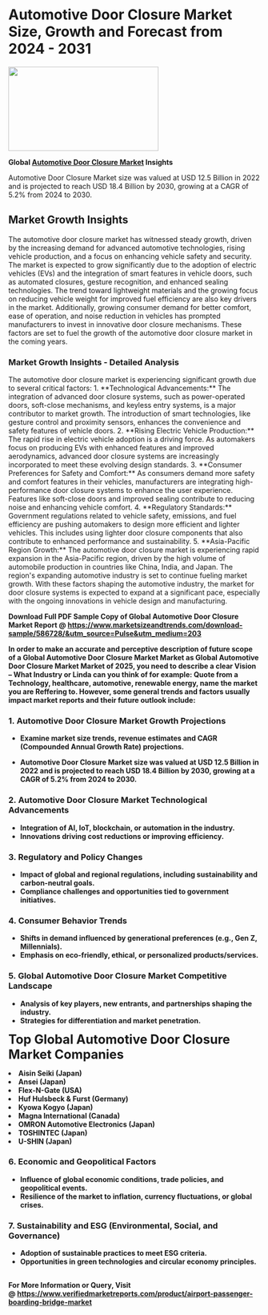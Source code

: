 <H1>Automotive Door Closure Market Size, Growth and Forecast from 2024 - 2031</H1><img class="aligncenter size-medium wp-image-584254" src="https://thirdeyenews.in/wp-content/uploads/2024/09/Global-Market-Research-300x168.jpeg" alt="" width="300" height="168" /><p><strong>Global&nbsp;<a href="https://www.marketsizeandtrends.com/download-sample/586728/&amp;utm_source=Pulse&amp;utm_medium=203">Automotive Door Closure Market</a> Insights</strong></p><p>Automotive Door Closure Market size was valued at USD 12.5 Billion in 2022 and is projected to reach USD 18.4 Billion by 2030, growing at a CAGR of 5.2% from 2024 to 2030.</p><p><h2>Market Growth Insights</h2> The automotive door closure market has witnessed steady growth, driven by the increasing demand for advanced automotive technologies, rising vehicle production, and a focus on enhancing vehicle safety and security. The market is expected to grow significantly due to the adoption of electric vehicles (EVs) and the integration of smart features in vehicle doors, such as automated closures, gesture recognition, and enhanced sealing technologies. The trend toward lightweight materials and the growing focus on reducing vehicle weight for improved fuel efficiency are also key drivers in the market. Additionally, growing consumer demand for better comfort, ease of operation, and noise reduction in vehicles has prompted manufacturers to invest in innovative door closure mechanisms. These factors are set to fuel the growth of the automotive door closure market in the coming years. <p><strong></strong></p> <h3>Market Growth Insights - Detailed Analysis</h3> The automotive door closure market is experiencing significant growth due to several critical factors: 1. **Technological Advancements:** The integration of advanced door closure systems, such as power-operated doors, soft-close mechanisms, and keyless entry systems, is a major contributor to market growth. The introduction of smart technologies, like gesture control and proximity sensors, enhances the convenience and safety features of vehicle doors. 2. **Rising Electric Vehicle Production:** The rapid rise in electric vehicle adoption is a driving force. As automakers focus on producing EVs with enhanced features and improved aerodynamics, advanced door closure systems are increasingly incorporated to meet these evolving design standards. 3. **Consumer Preferences for Safety and Comfort:** As consumers demand more safety and comfort features in their vehicles, manufacturers are integrating high-performance door closure systems to enhance the user experience. Features like soft-close doors and improved sealing contribute to reducing noise and enhancing vehicle comfort. 4. **Regulatory Standards:** Government regulations related to vehicle safety, emissions, and fuel efficiency are pushing automakers to design more efficient and lighter vehicles. This includes using lighter door closure components that also contribute to enhanced performance and sustainability. 5. **Asia-Pacific Region Growth:** The automotive door closure market is experiencing rapid expansion in the Asia-Pacific region, driven by the high volume of automobile production in countries like China, India, and Japan. The region's expanding automotive industry is set to continue fueling market growth. With these factors shaping the automotive industry, the market for door closure systems is expected to expand at a significant pace, especially with the ongoing innovations in vehicle design and manufacturing. <p><strong></p><p><span class=""><strong>Download Full PDF Sample Copy of Global Automotive Door Closure Market Report</strong> @ <a href="https://www.marketsizeandtrends.com/download-sample/586728/&amp;utm_source=Pulse&amp;utm_medium=203" target="_blank">https://www.marketsizeandtrends.com/download-sample/586728/&amp;utm_source=Pulse&amp;utm_medium=203</a></span></p><p>In order to make an accurate and perceptive description of future scope of a Global&nbsp;Automotive Door Closure Market Market as Global&nbsp;Automotive Door Closure Market Market of 2025, you need to describe a clear Vision &ndash; What Industry or Linda can you think of for example: Quote from a Technology, healthcare, automotive, renewable energy, name the market you are Reffering to. However, some general trends and factors usually impact market reports and their future outlook include:</p><h3>1.&nbsp;<strong>Automotive Door Closure Market Growth Projections</strong></h3><ul><li>Examine market size trends, revenue estimates and CAGR (Compounded Annual Growth Rate) projections.</li><li><p>Automotive Door Closure Market size was valued at USD 12.5 Billion in 2022 and is projected to reach USD 18.4 Billion by 2030, growing at a CAGR of 5.2% from 2024 to 2030.</p></li></ul><h3>2.&nbsp;<strong>Automotive Door Closure Market Technological Advancements</strong></h3><ul><li>Integration of AI, IoT, blockchain, or automation in the industry.</li><li>Innovations driving cost reductions or improving efficiency.</li></ul><h3>3.&nbsp;<strong>Regulatory and Policy Changes</strong></h3><ul><li>Impact of global and regional regulations, including sustainability and carbon-neutral goals.</li><li>Compliance challenges and opportunities tied to government initiatives.</li></ul><h3>4.&nbsp;<strong>Consumer Behavior Trends</strong></h3><ul><li>Shifts in demand influenced by generational preferences (e.g., Gen Z, Millennials).</li><li>Emphasis on eco-friendly, ethical, or personalized products/services.</li></ul><h3>5.&nbsp;<strong>Global Automotive Door Closure Market Competitive Landscape</strong></h3><ul><li>Analysis of key players, new entrants, and partnerships shaping the industry.</li><li>Strategies for differentiation and market penetration.</li></ul><p data-pm-slice="1 1 []"><span style="color: inherit; font-family: inherit; font-size: 25px;">Top Global Automotive Door Closure Market Companies</span></p><div class="" data-test-id=""><p><li>Aisin Seiki (Japan)</li><li> Ansei (Japan)</li><li> Flex-N-Gate (USA)</li><li> Huf Hulsbeck & Furst (Germany)</li><li> Kyowa Kogyo (Japan)</li><li> Magna International (Canada)</li><li> OMRON Automotive Electronics (Japan)</li><li> TOSHINTEC (Japan)</li><li> U-SHIN (Japan)</li></p></div><h3>6.&nbsp;<strong>Economic and Geopolitical Factors</strong></h3><ul><li>Influence of global economic conditions, trade policies, and geopolitical events.</li><li>Resilience of the market to inflation, currency fluctuations, or global crises.</li></ul><h3>7.&nbsp;<strong>Sustainability and ESG (Environmental, Social, and Governance)</strong></h3><ul><li>Adoption of sustainable practices to meet ESG criteria.</li><li>Opportunities in green technologies and circular economy principles.</li></ul><h2><strong style="font-size: 14px;">For More Information or Query, Visit @&nbsp;</strong><a style="background-color: #ffffff; font-size: 14px;" href="https://www.marketsizeandtrends.com/report/automotive-door-closure-market/" target="_blank">https://www.verifiedmarketreports.com/product/airport-passenger-boarding-bridge-market</a></h2>
